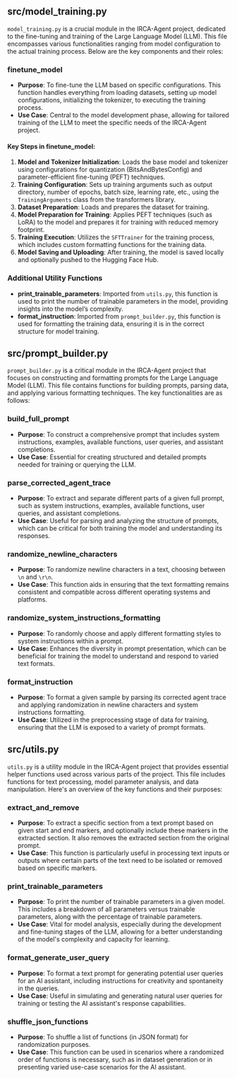 ## src/model_training.py

`model_training.py` is a crucial module in the IRCA-Agent project, dedicated to the fine-tuning and training of the Large Language Model (LLM). This file encompasses various functionalities ranging from model configuration to the actual training process. Below are the key components and their roles:

### finetune_model
- **Purpose**: To fine-tune the LLM based on specific configurations. This function handles everything from loading datasets, setting up model configurations, initializing the tokenizer, to executing the training process.
- **Use Case**: Central to the model development phase, allowing for tailored training of the LLM to meet the specific needs of the IRCA-Agent project.

#### Key Steps in finetune_model:
1. **Model and Tokenizer Initialization**: Loads the base model and tokenizer using configurations for quantization (BitsAndBytesConfig) and parameter-efficient fine-tuning (PEFT) techniques.
2. **Training Configuration**: Sets up training arguments such as output directory, number of epochs, batch size, learning rate, etc., using the `TrainingArguments` class from the transformers library.
3. **Dataset Preparation**: Loads and prepares the dataset for training.
4. **Model Preparation for Training**: Applies PEFT techniques (such as LoRA) to the model and prepares it for training with reduced memory footprint.
5. **Training Execution**: Utilizes the `SFTTrainer` for the training process, which includes custom formatting functions for the training data.
6. **Model Saving and Uploading**: After training, the model is saved locally and optionally pushed to the Hugging Face Hub.

### Additional Utility Functions
- **print_trainable_parameters**: Imported from `utils.py`, this function is used to print the number of trainable parameters in the model, providing insights into the model’s complexity.
- **format_instruction**: Imported from `prompt_builder.py`, this function is used for formatting the training data, ensuring it is in the correct structure for model training.

## src/prompt_builder.py

`prompt_builder.py` is a critical module in the IRCA-Agent project that focuses on constructing and formatting prompts for the Large Language Model (LLM). This file contains functions for building prompts, parsing data, and applying various formatting techniques. The key functionalities are as follows:

### build_full_prompt
- **Purpose**: To construct a comprehensive prompt that includes system instructions, examples, available functions, user queries, and assistant completions.
- **Use Case**: Essential for creating structured and detailed prompts needed for training or querying the LLM.

### parse_corrected_agent_trace
- **Purpose**: To extract and separate different parts of a given full prompt, such as system instructions, examples, available functions, user queries, and assistant completions.
- **Use Case**: Useful for parsing and analyzing the structure of prompts, which can be critical for both training the model and understanding its responses.

### randomize_newline_characters
- **Purpose**: To randomize newline characters in a text, choosing between `\n` and `\r\n`.
- **Use Case**: This function aids in ensuring that the text formatting remains consistent and compatible across different operating systems and platforms.

### randomize_system_instructions_formatting
- **Purpose**: To randomly choose and apply different formatting styles to system instructions within a prompt.
- **Use Case**: Enhances the diversity in prompt presentation, which can be beneficial for training the model to understand and respond to varied text formats.

### format_instruction
- **Purpose**: To format a given sample by parsing its corrected agent trace and applying randomization in newline characters and system instructions formatting.
- **Use Case**: Utilized in the preprocessing stage of data for training, ensuring that the LLM is exposed to a variety of prompt formats.

## src/utils.py

`utils.py` is a utility module in the IRCA-Agent project that provides essential helper functions used across various parts of the project. This file includes functions for text processing, model parameter analysis, and data manipulation. Here's an overview of the key functions and their purposes:

### extract_and_remove
- **Purpose**: To extract a specific section from a text prompt based on given start and end markers, and optionally include these markers in the extracted section. It also removes the extracted section from the original prompt.
- **Use Case**: This function is particularly useful in processing text inputs or outputs where certain parts of the text need to be isolated or removed based on specific markers.

### print_trainable_parameters
- **Purpose**: To print the number of trainable parameters in a given model. This includes a breakdown of all parameters versus trainable parameters, along with the percentage of trainable parameters.
- **Use Case**: Vital for model analysis, especially during the development and fine-tuning stages of the LLM, allowing for a better understanding of the model's complexity and capacity for learning.

### format_generate_user_query
- **Purpose**: To format a text prompt for generating potential user queries for an AI assistant, including instructions for creativity and spontaneity in the queries.
- **Use Case**: Useful in simulating and generating natural user queries for training or testing the AI assistant's response capabilities.

### shuffle_json_functions
- **Purpose**: To shuffle a list of functions (in JSON format) for randomization purposes.
- **Use Case**: This function can be used in scenarios where a randomized order of functions is necessary, such as in dataset generation or in presenting varied use-case scenarios for the AI assistant.
